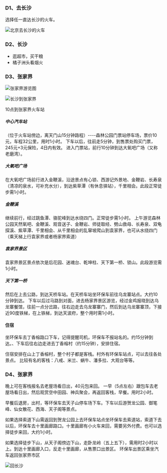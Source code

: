 ### D1、去长沙

选择任一直达长沙的火车。

 ![北京去长沙的火车](https://upload-images.jianshu.io/upload_images/3580580-70d7ebc776ef5267.png?imageMogr2/auto-orient/strip%7CimageView2/2/w/1240)

### D2、长沙

* 逛超市，买干粮
* 橘子洲头看烟火


### D3、张家界

![张家界游览图](https://upload-images.jianshu.io/upload_images/3580580-2d38f539f115d587.png?imageMogr2/auto-orient/strip%7CimageView2/2/w/1240)

![长沙到张家界](https://upload-images.jianshu.io/upload_images/3580580-56cbb5b2bdb44d2e.png?imageMogr2/auto-orient/strip%7CimageView2/2/w/1240)

10点到张家界火车站

#####  中心汽车站

（位于火车站傍边，离天门山15分钟路程）----森林公园门票站停车场，票价10元，车程32公里，用时1小时。
下车以后，往前走5分钟，到售票处购买门票，245元+3元保险，4日内有效。
进入门票站，前行10分钟到达大氧吧广场（又称老磨湾）。

##### 大氧吧广场

在大氧吧广场前行进入金鞭溪，沿途景点有心锁、西游记外景地、金鞭岩、长寿泉（清凉的泉水，可补充水分），到达紫草潭（有休息驿站），千里相会。此段正常徒步需1小时。

##### 金鞭溪

继续前行，经过跳鱼潭、骆驼峰到达水绕四门。正常徒步需1小时。
上午游览森林公园天然氧吧、金鞭溪、观音送子、金鞭岩、师徒取经、劈山救母、长寿泉、双龟探溪、紫草潭、千里相会、从千里相会的乱窜坡爬山到袁家界，也可从水绕四门（乘天梯上行袁家界或者杨家界索道）

#####  袁家界景区

袁家界景区景点依次是后花园、迷魂台、乾坤柱、天下第一桥、锁山。此段游览需1小时。

#####  天下第一桥

然后在上去公路，到达天桥车站。在天桥车站坐环保车前往乌龙寨站点。大约10分钟到达。
下车以后过马路到对面，进去杨家界景区游览，经过金鸡报晓到达乌龙寨餐馆，往前一点分岔路，往右边走去乌龙寨寨门，然后到达乌龙寨寨顶，下接近90度铁梯，在上铁梯，到达天波府，整个用时需1小时。

#### 住宿

坐环保车去丁香榕路口下车，记得提醒司机，环保车不报站名的。约15分钟到达。、下车后往右边走进去丁香榕村（约15分钟），安排住宿。

住宿安排在山上丁香榕村，整个村子都是客栈。村外有环保车站点，可以去往各处景点。
比较有名的客栈：八戒、米兰、蜗牛、潘多拉、大观台等等。

### D4、张家界

晚上可在客栈报名去老屋场看日出，40元包来回。
一早（5点左右）跟包车去老屋场看日出，然后观赏空中田园、神兵聚会，再返回客栈，早餐。用时2小时。

早餐后退房，出村，等环保车去天子山停车场下车。下车以后游贺龙公园、御笔峰、仙女散花、西海、天子阁等景点。

如果选择索道下山需返回到贺龙公园上去环保车站点坐环保车去索道站，索道下去以后，环保车去十里画廊路口。十里画廊有小火车来回，需要另外付费。也可以选择徒步来回，大约1小时。


如果选择徒步下山，从天子阁傍边下山，走卧龙岭（五上五下），需用时2小时以上。到达十里画廊入口，反走十里画廊，从售票口出景区。
环保车出景区乘坐汽车返回张家界市区


![回长沙](https://upload-images.jianshu.io/upload_images/3580580-9b74b2e07a25c6a8.png?imageMogr2/auto-orient/strip%7CimageView2/2/w/1240)
